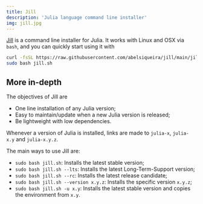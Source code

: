 ```yaml
---
title: Jill
description: 'Julia language command line installer'
img: jill.jpg
---
```


[Jill](https://github.com/abelsiqueira/jill) is a command line installer for Julia.
It works with Linux and OSX via `bash`, and you can quickly start using it with

```bash
curl -fsSL https://raw.githubusercontent.com/abelsiqueira/jill/main/jill.sh > jill.sh
sudo bash jill.sh
```

## More in-depth

The objectives of Jill are

- One line installation of any Julia version;
- Easy to maintain/update when a new Julia version is released;
- Be lightweight with low dependencies.

Whenever a version of Julia is installed, links are made to `julia-x`, `julia-x.y` and `julia-x.y.z`.

The main ways to use Jill are:

- `sudo bash jill.sh`: Installs the latest stable version;
- `sudo bash jill.sh --lts`: Installs the latest Long-Term-Support version;
- `sudo bash jill.sh --rc`: Installs the latest release candidate;
- `sudo bash jill.sh --version x.y.z`: Installs the specific version `x.y.z`;
- `sudo bash jill.sh -u x.y`: Installs the latest stable version and copies the environment from `x.y`.
